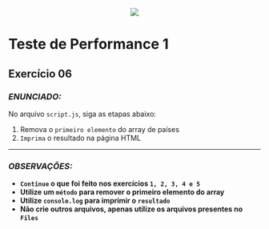 <p align="center">
    <img src="https://www.infnet.edu.br/infnet/wp-content/themes/infnet.homepage//assets/img/LogoInfnetRodape.png"/>
</p>

# Teste de Performance 1

## Exercício 06

### _ENUNCIADO:_

No arquivo `script.js`, siga as etapas abaixo:

1. Remova o `primeiro elemento` do array de países
2. `Imprima` o resultado na página HTML

---

### _OBSERVAÇÕES:_

- **`Continue` o que foi feito nos exercícios `1, 2, 3, 4 e 5`**
- **Utilize um `método` para remover o primeiro elemento do array**
- **Utilize `console.log` para imprimir o `resultado`**
- **Não crie outros arquivos, apenas utilize os arquivos presentes no `Files`**